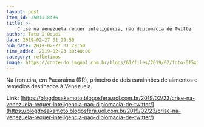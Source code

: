 ```yaml
---
layout: post
item_id: 2501918436
title: >-
    Crise na Venezuela requer inteligência, não diplomacia de Twitter
author: Tatu D'Oquei
date: 2019-02-27 01:29:50
pub_date: 2019-02-27 01:29:50
time_added: 2019-02-23 18:48:00
category: refletimos
image: https://conteudo.imguol.com.br/blogs/61/files/2019/02/foto-615x300.jpeg
---
```


Na fronteira, em Pacaraima (RR), primeiro de dois caminhões de alimentos e remédios destinados à Venezuela.

**Link:** [https://blogdosakamoto.blogosfera.uol.com.br/2019/02/23/crise-na-venezuela-requer-inteligencia-nao-diplomacia-de-twitter/](https://blogdosakamoto.blogosfera.uol.com.br/2019/02/23/crise-na-venezuela-requer-inteligencia-nao-diplomacia-de-twitter/)

